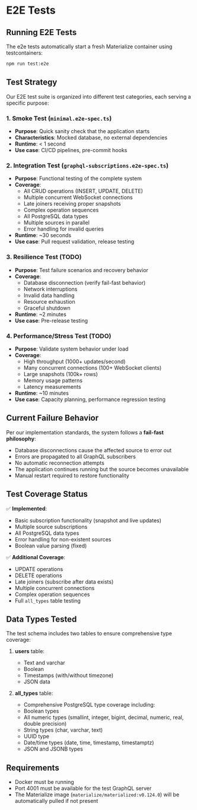 # E2E Tests

## Running E2E Tests

The e2e tests automatically start a fresh Materialize container using testcontainers:

```bash
npm run test:e2e
```

## Test Strategy

Our E2E test suite is organized into different test categories, each serving a specific purpose:

### 1. **Smoke Test** (`minimal.e2e-spec.ts`)
- **Purpose**: Quick sanity check that the application starts
- **Characteristics**: Mocked database, no external dependencies
- **Runtime**: < 1 second
- **Use case**: CI/CD pipelines, pre-commit hooks

### 2. **Integration Test** (`graphql-subscriptions.e2e-spec.ts`)
- **Purpose**: Functional testing of the complete system
- **Coverage**:
  - All CRUD operations (INSERT, UPDATE, DELETE)
  - Multiple concurrent WebSocket connections
  - Late joiners receiving proper snapshots
  - Complex operation sequences
  - All PostgreSQL data types
  - Multiple sources in parallel
  - Error handling for invalid queries
- **Runtime**: ~30 seconds
- **Use case**: Pull request validation, release testing

### 3. **Resilience Test** (TODO)
- **Purpose**: Test failure scenarios and recovery behavior
- **Coverage**:
  - Database disconnection (verify fail-fast behavior)
  - Network interruptions
  - Invalid data handling
  - Resource exhaustion
  - Graceful shutdown
- **Runtime**: ~2 minutes
- **Use case**: Pre-release testing

### 4. **Performance/Stress Test** (TODO)
- **Purpose**: Validate system behavior under load
- **Coverage**:
  - High throughput (1000+ updates/second)
  - Many concurrent connections (100+ WebSocket clients)
  - Large snapshots (100k+ rows)
  - Memory usage patterns
  - Latency measurements
- **Runtime**: ~10 minutes
- **Use case**: Capacity planning, performance regression testing

## Current Failure Behavior

Per our implementation standards, the system follows a **fail-fast philosophy**:
- Database disconnections cause the affected source to error out
- Errors are propagated to all GraphQL subscribers
- No automatic reconnection attempts
- The application continues running but the source becomes unavailable
- Manual restart required to restore functionality

## Test Coverage Status

✅ **Implemented**:
- Basic subscription functionality (snapshot and live updates)
- Multiple source subscriptions
- All PostgreSQL data types
- Error handling for non-existent sources
- Boolean value parsing (fixed)

✅ **Additional Coverage**:
- UPDATE operations
- DELETE operations
- Late joiners (subscribe after data exists)
- Multiple concurrent connections
- Complex operation sequences
- Full `all_types` table testing

## Data Types Tested

The test schema includes two tables to ensure comprehensive type coverage:

1. **users** table:
   - Text and varchar
   - Boolean
   - Timestamps (with/without timezone)
   - JSON data

2. **all_types** table:
   - Comprehensive PostgreSQL type coverage including:
   - Boolean types
   - All numeric types (smallint, integer, bigint, decimal, numeric, real, double precision)
   - String types (char, varchar, text)
   - UUID type
   - Date/time types (date, time, timestamp, timestamptz)
   - JSON and JSONB types

## Requirements

- Docker must be running
- Port 4001 must be available for the test GraphQL server
- The Materialize image (`materialize/materialized:v0.124.0`) will be automatically pulled if not present